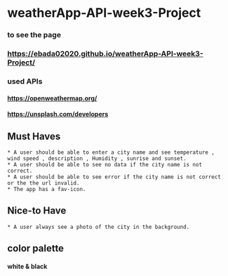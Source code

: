 # weatherApp-API-week3-Project

### to see the page 
### https://ebada02020.github.io/weatherApp-API-week3-Project/


### used APIs

#### https://openweathermap.org/
#### https://unsplash.com/developers

## Must Haves
```
* A user should be able to enter a city name and see temperature , wind speed , description , Humidity , sunrise and sunset.
* A user should be able to see no data if the city name is not correct.
* A user should be able to see error if the city name is not correct or the the url invalid.
* The app has a fav-icon.
```
## Nice-to Have
```
* A user always see a photo of the city in the background.
```

## color palette 
#### white & black

